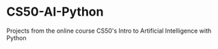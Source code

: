 # CS50-AI-Python
Projects from the online course CS50's Intro to Artificial Intelligence with Python
